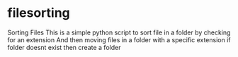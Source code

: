 # filesorting
Sorting Files
This is a simple python script to sort file in a folder by checking for an extension
And then moving files in a folder with a specific extension 
if folder doesnt exist then create a folder
